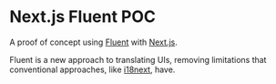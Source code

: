 # Next.js Fluent POC

A proof of concept using [Fluent](https://projectfluent.org/) with [Next.js](https://nextjs.org/).

Fluent is a new approach to translating UIs, removing limitations that
conventional approaches, like [i18next](https://www.i18next.com/), have.
